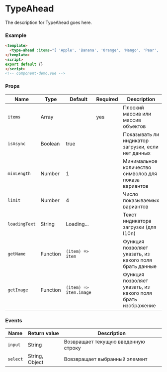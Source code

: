 # TypeAhead

The description for TypeAhead goes here.

### Example

```html
<template>
  <type-ahead :items="[ 'Apple', 'Banana', 'Orange', 'Mango', 'Pear', 'Peach', 'Grape', 'Tangerine', 'Pineapple']"/>
</template>
<script>
export default {}
</script>
<!-- component-demo.vue -->
```

### Props

| Name          | Type     | Default                | Required | Description                                                 |
| ------------- | -------- | ---------------------- | -------- | ----------------------------------------------------------- |
| `items`       | Array    |                        | yes      | Плоский массив или массив объектов                          |
| `isAsync`     | Boolean  | true                   |          | Показывать ли индикатор загрузки, если нет данных           |
| `minLength`   | Number   | 1                      |          | Минимальное количество символов для показа вариантов        |
| `limit`       | Number   | 4                      |          | Число показываемых вариантов                                |
| `loadingText` | String   | Loading...             |          | Текст индикатора загрузки (для l10n)                        |
| `getName`     | Function | `(item) => item`       |          | Функция позволяет указать, из какого поля брать данные      |
| `getImage`    | Function | `(item) => item.image` |          | Функция позволяет указать, из какого поля брать изображение |

### Events

| Name     | Return value   | Description                         |
| -------- | -------------- | ----------------------------------- |
| `input`  | String         | Возвращает текущую введенную строку |
| `select` | String, Object | Вовзвращает выбранный элемент       |
